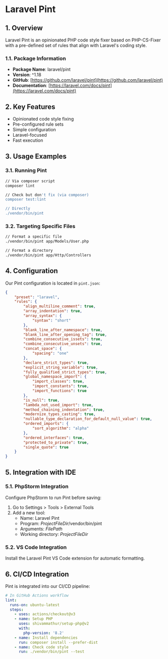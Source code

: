 # Laravel Pint

## 1. Overview

Laravel Pint is an opinionated PHP code style fixer based on PHP-CS-Fixer with a pre-defined set of rules that align with Laravel's coding style.

### 1.1. Package Information

- **Package Name**: laravel/pint
- **Version**: ^1.18
- **GitHub**: [https://github.com/laravel/pint](https://github.com/laravel/pint)
- **Documentation**: [https://laravel.com/docs/pint](https://laravel.com/docs/pint)

## 2. Key Features

- Opinionated code style fixing
- Pre-configured rule sets
- Simple configuration
- Laravel-focused
- Fast execution

## 3. Usage Examples

### 3.1. Running Pint

```sh
// Via composer script
composer lint

// Check but don't fix (via composer)
composer test:lint

// Directly
./vendor/bin/pint
```

### 3.2. Targeting Specific Files

```sh
// Format a specific file
./vendor/bin/pint app/Models/User.php

// Format a directory
./vendor/bin/pint app/Http/Controllers
```

## 4. Configuration

Our Pint configuration is located in `pint.json`:

```json
{
    "preset": "laravel",
    "rules": {
        "align_multiline_comment": true,
        "array_indentation": true,
        "array_syntax": {
            "syntax": "short"
        },
        "blank_line_after_namespace": true,
        "blank_line_after_opening_tag": true,
        "combine_consecutive_issets": true,
        "combine_consecutive_unsets": true,
        "concat_space": {
            "spacing": "one"
        },
        "declare_strict_types": true,
        "explicit_string_variable": true,
        "fully_qualified_strict_types": true,
        "global_namespace_import": {
            "import_classes": true,
            "import_constants": true,
            "import_functions": true
        },
        "is_null": true,
        "lambda_not_used_import": true,
        "method_chaining_indentation": true,
        "modernize_types_casting": true,
        "nullable_type_declaration_for_default_null_value": true,
        "ordered_imports": {
            "sort_algorithm": "alpha"
        },
        "ordered_interfaces": true,
        "protected_to_private": true,
        "single_quote": true
    }
}
```

## 5. Integration with IDE

### 5.1. PhpStorm Integration

Configure PhpStorm to run Pint before saving:

1. Go to Settings > Tools > External Tools
2. Add a new tool:
    - Name: Laravel Pint
    - Program: $ProjectFileDir$/vendor/bin/pint
    - Arguments: $FilePath$
    - Working directory: $ProjectFileDir$

### 5.2. VS Code Integration

Install the Laravel Pint VS Code extension for automatic formatting.

## 6. CI/CD Integration

Pint is integrated into our CI/CD pipeline:

```yaml
# In GitHub Actions workflow
lint:
  runs-on: ubuntu-latest
  steps:
    - uses: actions/checkout@v3
    - name: Setup PHP
      uses: shivammathur/setup-php@v2
      with:
        php-version: '8.2'
    - name: Install dependencies
      run: composer install --prefer-dist
    - name: Check code style
      run: ./vendor/bin/pint --test
```
